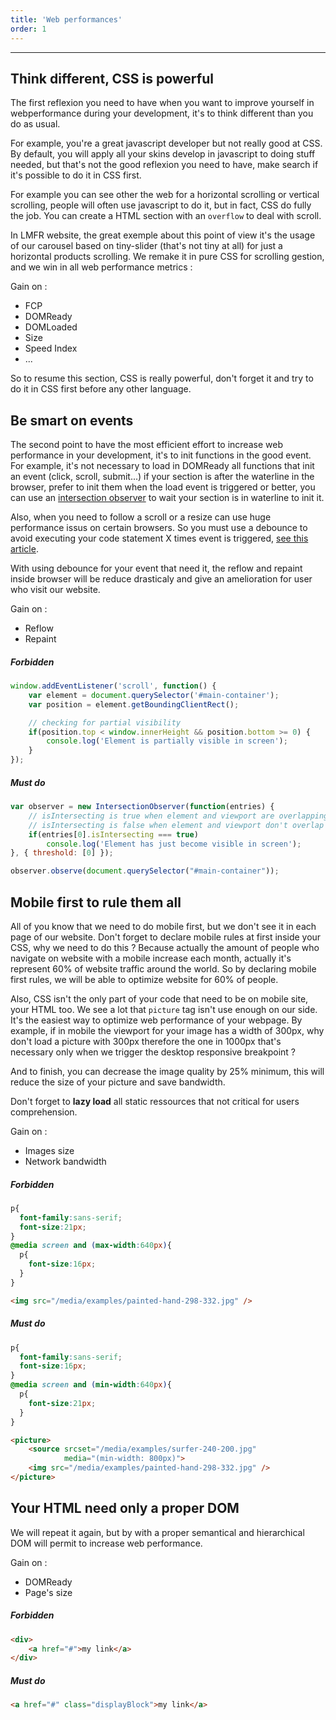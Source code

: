 ```yaml
---
title: 'Web performances'
order: 1
---
```

---


## Think different, CSS is powerful 

The first reflexion you need to have when you want to improve yourself in webperformance during your development, it's to think different than you do as usual. 

For example, you're a great javascript developer but not really good at CSS. By default, you will apply all your skins develop in javascript to doing stuff needed, but that's not the good reflexion you need to have, make search if it's possible to do it in CSS first. 

For example you can see other the web for a horizontal scrolling or vertical scrolling, people will often use javascript to do it, but in fact, CSS do fully the job. You can create a HTML section with an `overflow` to deal with scroll. 

In LMFR website, the great exemple about this point of view it's the usage of our carousel based on tiny-slider (that's not tiny at all) for just a horizontal products scrolling. We remake it in pure CSS for scrolling gestion, and we win in all web performance metrics : 

Gain on : 
* FCP
* DOMReady
* DOMLoaded
* Size 
* Speed Index
* ...

So to resume this section, CSS is really powerful, don't forget it and try to do it in CSS first before any other language. 

## Be smart on events

The second point to have the most efficient effort to increase web performance in your development, it's to init functions in the good event. For example, it's not necessary to load in DOMReady all functions that init an event (click, scroll, submit...) if your section is after the waterline in the browser, prefer to init them when the load event is triggered or better, you can use an [intersection observer](https://developer.mozilla.org/fr/docs/Web/API/Intersection_Observer_API) to wait your section is in waterline to init it. 

Also, when you need to follow a scroll or a resize can use huge performance issus on certain browsers. So you must use a debounce to avoid executing your code statement X times event is triggered, [see this article](https://gomakethings.com/debouncing-your-javascript-events/).

With using debounce for your event that need it, the reflow and repaint inside browser will be reduce drasticaly and give an amelioration for user who visit our website. 

Gain on : 
* Reflow 
* Repaint


##### Forbidden 

```javascript
window.addEventListener('scroll', function() {
	var element = document.querySelector('#main-container');
	var position = element.getBoundingClientRect();

	// checking for partial visibility
	if(position.top < window.innerHeight && position.bottom >= 0) {
		console.log('Element is partially visible in screen');
	}
});
```

##### Must do

```javascript
var observer = new IntersectionObserver(function(entries) {
	// isIntersecting is true when element and viewport are overlapping
	// isIntersecting is false when element and viewport don't overlap
	if(entries[0].isIntersecting === true)
		console.log('Element has just become visible in screen');
}, { threshold: [0] });

observer.observe(document.querySelector("#main-container"));
```


## Mobile first to rule them all

All of you know that we need to do mobile first, but we don't see it in each page of our website. Don't forget to declare mobile rules at first inside your CSS, why we need to do this ? Because actually the amount of people who navigate on website with a mobile increase each month, actually it's represent 60% of website traffic around the world. So by declaring mobile first rules, we will be able to optimize website for 60% of people. 

Also, CSS isn't the only part of your code that need to be on mobile site, your HTML too. We see a lot that `picture` tag isn't use enough on our side. It's the easiest way to optimize web performance of your webpage. By example, if in mobile the viewport for your image has a width of 300px, why don't load a picture with 300px therefore the one in 1000px that's necessary only when we trigger the desktop responsive breakpoint ? 

And to finish, you can decrease the image quality by 25% minimum, this will reduce the size of your picture and save bandwidth. 

Don't forget to **lazy load** all static ressources that not critical for users comprehension. 

Gain on : 
* Images size
* Network bandwidth

##### Forbidden

```CSS
p{
  font-family:sans-serif;
  font-size:21px;
}
@media screen and (max-width:640px){
  p{
    font-size:16px;
  }
}
```

```HTML
<img src="/media/examples/painted-hand-298-332.jpg" />
```

##### Must do 

```CSS
p{
  font-family:sans-serif;
  font-size:16px;
}
@media screen and (min-width:640px){
  p{
    font-size:21px;
  }
}
```

```HTML
<picture>
    <source srcset="/media/examples/surfer-240-200.jpg"
            media="(min-width: 800px)">
    <img src="/media/examples/painted-hand-298-332.jpg" />
</picture>
```

## Your HTML need only a proper DOM 

We will repeat it again, but by with a proper semantical and hierarchical DOM will permit to increase web performance. 

Gain on : 
* DOMReady 
* Page's size

##### Forbidden

```HTML
<div>
    <a href="#">my link</a>
</div>
```

##### Must do 

```HTML
<a href="#" class="displayBlock">my link</a>
```
